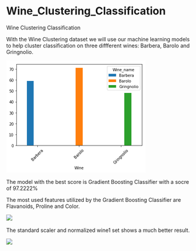 # Wine_Clustering_Classification
Wine Clustering Classification

With the Wine Clustering dataset we will use our machine learning models to help cluster classification on three diffferent wines:  Barbera, Barolo and Gringnolio.

![](image/output_13_0.png)

The model with the best score is Gradient Boosting Classifier with a socre of 97.2222%


The most used features utilized by the Gradient Boosting Classifier are Flavanoids, Proline and Color.


![](image/output_60_0.png)


The standard scaler and normalized wine1 set shows a much better result.

![](image/output_91_0.png)
